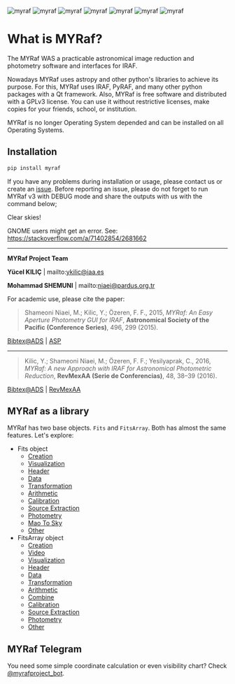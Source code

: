![myraf](https://github.com/myrafproject/myrafproject/actions/workflows/python-package.yml/badge.svg)
![myraf](https://img.shields.io/badge/coverage-77%25-31c553)
![myraf](https://img.shields.io/badge/Win-%E2%9C%93-f5f5f5?logo=windows11)
![myraf](https://img.shields.io/badge/Ubuntu-%E2%9C%93-e95420?logo=Ubuntu)
![myraf](https://img.shields.io/badge/MacOS-%E2%9C%93-dadada?logo=macos)
![myraf](https://img.shields.io/badge/Python-%2039,%20310,%20311-3776ab?logo=python)
![myraf](https://img.shields.io/badge/LIC-GNU/GPL%20V3-a32d2a?logo=GNU)

# What is MYRaf?

The MYRaf WAS a practicable astronomical image reduction and photometry software and interfaces for IRAF.

Nowadays MYRaf uses astropy and other python's libraries to achieve its purpose. For this, MYRaf uses IRAF, PyRAF, and
many other python packages with a Qt framework. Also, MYRaf is free software and distributed with a GPLv3 license. You
can use it without restrictive licenses, make copies for your friends, school, or institution.

MYRaf is no longer Operating System depended and can be installed on all Operating Systems.

## Installation

```bash
pip install myraf
  ```

If you have any problems during installation or usage, please contact us or create
an [issue](https://github.com/myrafproject/myrafproject/issues/new). Before reporting an issue, please do not forget to
run MYRaf v3 with DEBUG mode and share the outputs with us with the command below;

Clear skies!

GNOME users might get an error. See: https://stackoverflow.com/a/71402854/2681662
______

**MYRaf Project Team**

**Yücel KILIÇ** | mailto:ykilic@iaa.es

**Mohammad SHEMUNI** | mailto:niaei@pardus.org.tr

For academic use, please cite the paper:

> Shameoni Niaei, M.; Kilic, Y.; Özeren, F. F.,
> 2015, *MYRaf: An Easy Aperture Photometry GUI for IRAF*, **Astronomical Society of the Pacific (Conference Series)**,
> 496, 299 (2015).

[Bibtex@ADS](https://ui.adsabs.harvard.edu/abs/2015ASPC..496..299N/exportcitation) | [ASP](http://articles.adsabs.harvard.edu/pdf/2015ASPC..496..299N)

------------

> Kilic, Y.; Shameoni Niaei, M.; Özeren, F. F.; Yesilyaprak, C.,
> 2016,
> *MYRaf: A new Approach with IRAF for Astronomical Photometric Reduction*,
> **RevMexAA (Serie de Conferencias)**, 48, 38–39 (2016).

[Bibtex@ADS](http://adsabs.harvard.edu/cgi-bin/nph-bib_query?bibcode=2016RMxAC..48...38K&data_type=BIBTEX&db_key=AST&nocookieset=1) | [RevMexAA](http://www.astroscu.unam.mx/rmaa/RMxAC..48/PDF/RMxAC..48_part-2.2.pdf)

## MYRaf as a library

MYRaf has two base objects. `Fits` and `FitsArray`.
Both has almost the same features. Let's explore:

- Fits object
    - [Creation](example/fits/create.ipynb)
    - [Visualization](example/fits/visualize.ipynb)
    - [Header](example/fits/header.ipynb)
    - [Data](example/fits/data.ipynb)
    - [Transformation](example/fits/transformation.ipynb)
    - [Arithmetic](example/fits/arithmetic.ipynb)
    - [Calibration](example/fits/calibration.ipynb)
    - [Source Extraction](example/fits/source_extraction.ipynb)
    - [Photometry](example/fits/photometry.ipynb)
    - [Mao To Sky](example/fits/map_to_sky.ipynb)
    - [Other](example/fits/other.ipynb)
- FitsArray object
    - [Creation](example/fits_array/create.ipynb)
    - [Video](example/fits_array/video.ipynb)
    - [Visualization](example/fits_array/visualize.ipynb)
    - [Header](example/fits_array/header.ipynb)
    - [Data](example/fits_array/data.ipynb)
    - [Transformation](example/fits_array/transformation.ipynb)
    - [Arithmetic](example/fits_array/arithmetic.ipynb)
    - [Combine](example/fits_array/combine.ipynb)
    - [Calibration](example/fits_array/calibration.ipynb)
    - [Source Extraction](example/fits_array/source_extraction.ipynb)
    - [Photometry](example/fits_array/photometry.ipynb)
    - [Other](example/fits_array/other.ipynb)

## MYRaf Telegram

You need some simple coordinate calculation or even visibility chart?
Check [@myrafproject_bot](https://t.me/myrafproject_bot). 
